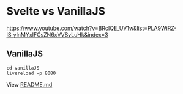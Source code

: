# Svelte vs VanillaJS

https://www.youtube.com/watch?v=BRcIQE_UV1w&list=PLA9WiRZ-IS_ylnMYxIFCsZN6xVVSvLuHk&index=3


## VanillaJS

```
cd vanillaJS
livereload -p 8080
```

View [README.md](vanillaJS/README.md)

